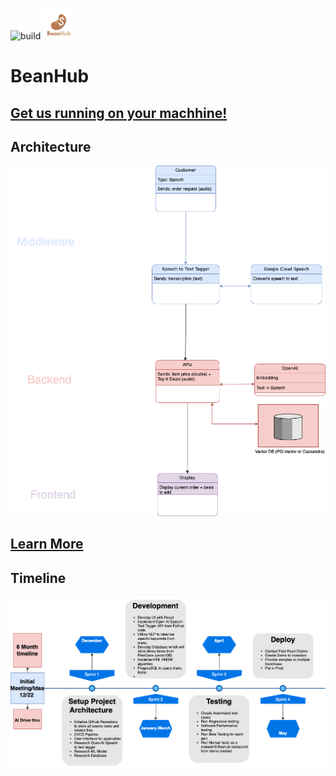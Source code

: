 ![build](https://github.com/Ibrahim-Haroon/BeanHub/actions/workflows/unit-test.yml/badge.svg)
<img src="other/images/coffeebeanhub_logo.png" alt="BeanHub" width="50" height="50">


# BeanHub

## [Get us running on your machhine!](https://github.com/Ibrahim-Haroon/BeanHub/wiki/Getting-Started)

## Architecture
![architecture.drawio.png](other/images/architecture.drawio.png)

## [Learn More](https://github.com/Ibrahim-Haroon/BeanHub/wiki)

## Timeline
![timeline.png](other/images/timeline.drawio.png)

